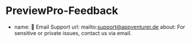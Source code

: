 # PreviewPro-Feedback

  - name: 📧 Email Support
    url: mailto:support@appventurer.de
    about: For sensitive or private issues, contact us via email.
